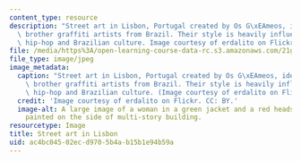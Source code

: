 ```yaml
---
content_type: resource
description: "Street art in Lisbon, Portugal created by Os G\xEAmeos, identical twin\
  \ brother graffiti artists from Brazil. Their style is heavily influenced by both\
  \ hip-hop and Brazilian culture. Image courtesy of erdalito on Flickr. CC: BY."
file: /media/https%3A/open-learning-course-data-rc.s3.amazonaws.com/21g-820-portuguese-advanced-conversation-and-composition-fall-2014/ac4bc04502ecd9705b4ab15b1e94b59a_21g-820f14.jpg
file_type: image/jpeg
image_metadata:
  caption: "Street art in Lisbon, Portugal created by Os G\xEAmeos, identical twin\
    \ brother graffiti artists from Brazil. Their style is heavily influenced by both\
    \ hip-hop and Brazilian culture. (Image courtesy of erdalito on Flickr. CC: BY.)"
  credit: 'Image courtesy of erdalito on Flickr. CC: BY.'
  image-alt: A large image of a woman in a green jacket and a red headscarf has been
    painted on the side of multi-story building.
resourcetype: Image
title: Street art in Lisbon
uid: ac4bc045-02ec-d970-5b4a-b15b1e94b59a
---
```

